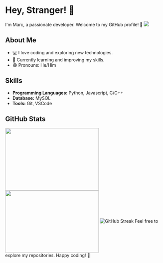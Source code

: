 # Hey, Stranger! 👋

I'm Marc, a passionate developer. Welcome to my GitHub profile! 🚀
![](https://komarev.com/ghpvc/?username=your-github-username&style=flat-square&color=blueviolet)
## About Me

- 💻 I love coding and exploring new technologies.
- 🌱 Currently learning and improving my skills.
- 😄 Pronouns: He/Him

## Skills

- **Programming Languages:** Python, Javascript, C/C++
- **Database:** MySQL
- **Tools:** Git, VSCode

## GitHub Stats

<a>
  <img height=200 width=300 align="center" src="https://github-readme-stats.vercel.app/api?username=elmarcsalvador&show_icons=true&theme=midnight-purple" />
  <img height=200 width=300 align="center" src="https://github-readme-stats.vercel.app/api/top-langs/?username=elmarcsalvador&layout=compact&theme=midnight-purple&langs_count=8" />
</a>
<a>
  <img src="http://github-readme-streak-stats.herokuapp.com?user=elmarcsalvador&theme=midnight-purple&date_format=M%20j%5B%2C%20Y%5D" alt="GitHub Streak" />
</a>
Feel free to explore my repositories. Happy coding! 🚀
